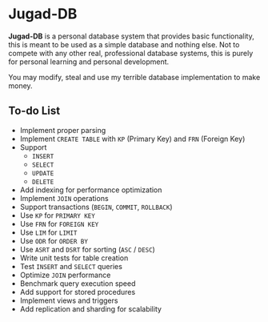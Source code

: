 # Jugad-DB 

**Jugad-DB** is a personal database system that provides basic functionality, this is meant to be used as a simple database
and nothing else. Not to compete with any other real, professional database systems, this is purely for personal learning
and personal development.

You may modify, steal and use my terrible database implementation to make money.

## To-do List

- Implement proper parsing
- Implement `CREATE TABLE` with `KP` (Primary Key) and `FRN` (Foreign Key)  
- Support 
  - `INSERT`
  - `SELECT`
  - `UPDATE`
  - `DELETE`  
- Add indexing for performance optimization  
- Implement `JOIN` operations  
- Support transactions (`BEGIN`, `COMMIT`, `ROLLBACK`)  
- Use `KP` for `PRIMARY KEY`  
- Use `FRN` for `FOREIGN KEY`  
- Use `LIM` for `LIMIT`  
- Use `ODR` for `ORDER BY`  
- Use `ASRT` and `DSRT` for sorting (`ASC` / `DESC`)  
- Write unit tests for table creation  
- Test `INSERT` and `SELECT` queries  
- Optimize `JOIN` performance  
- Benchmark query execution speed  
- Add support for stored procedures  
- Implement views and triggers  
- Add replication and sharding for scalability  